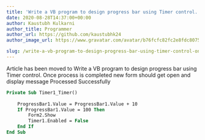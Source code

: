 ```yaml
---
title: 'Write a VB program to design progress bar using Timer control. Once process is completed new form should get open and display message  Processed Successfully '
date: 2020-08-28T14:37:00+00:00
author: Kaustubh Kulkarni
author_title: Programmer
author_url: https://github.com/kaustubhk24
author_image_url: https://www.gravatar.com/avatar/b76fcfc82fc2e8fdc8075636f1735f61?s=200

slug: /write-a-vb-program-to-design-progress-bar-using-timer-control-once-process-is-completed-new-form-should-get-open-and-display-message-processed-successfully/
---
```

Article has been moved to
Write a VB program to design progress bar using Timer control. Once process is completed new form should get open and display message  Processed Successfully  


```vb title="file.vb"
Private Sub Timer1_Timer()  
  
	ProgressBar1.Value = ProgressBar1.Value + 10  
	If ProgressBar1.Value = 100 Then  
		Form2.Show  
		Timer1.Enabled = False  
	End If  
End Sub  
  
  
  

```

